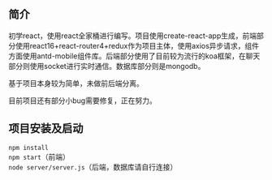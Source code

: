 ## 简介
初学react，使用react全家桶进行编写。项目使用create-react-app生成，前端部分使用react16+react-router4+redux作为项目主体，使用axios异步请求，组件方面使用antd-mobile组件库。后端部分使用了目前较为流行的koa框架，在聊天部分则使用socket进行实时通信。数据库部分则是mongodb。

基于项目本身较为简单，未做前后端分离。

目前项目还有部分小bug需要修复，正在努力。

## 项目安装及启动
`npm install`  
`npm start`（前端）  
`node server/server.js`（后端，数据库请自行连接）

